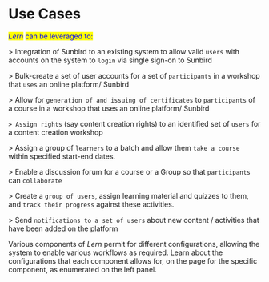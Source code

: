 # Use Cases

_<mark style="color:blue;">Lern</mark>_ <mark style="color:blue;"></mark><mark style="color:blue;">can be leveraged to:</mark>

\> Integration of Sunbird to an existing system to allow valid `users` with accounts on the system to `login` via single sign-on to Sunbird

\> Bulk-create a set of user accounts for a set of `participants` in a workshop that `uses` an online platform/ Sunbird

\> Allow for `generation of and issuing of certificates` to `participants` of a course in a workshop that uses an online platform/ Sunbird

`> Assign rights` (say content creation rights) to an identified set of `users` for a content creation workshop

\> Assign a group of `learners` to a batch and allow them `take a course` within  specified start-end dates.

\> Enable a discussion forum for a course or a Group so that `participants` can `collaborate`

\> Create a `group of users`, assign learning material and quizzes to them, and `track their progress` against these activities.

\> Send `notifications to a set of users` about new content / activities that have been added on the platform&#x20;



Various components of _Lern_ permit for different configurations, allowing the system to enable various workflows as required. Learn about the configurations that each component allows for, on the page for the specific component, as enumerated on the left panel.
